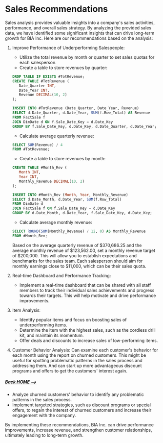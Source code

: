# Sales Recommendations

Sales analysis provides valuable insights into a company's sales activities, performance, and overall sales strategy. By analyzing the provided sales data, we have identified some significant insights that can drive long-term growth for BIA Inc. Here are our recommendations based on the analysis:

1. Improve Performance of Underperforming Salespeople:
   - Utilize the total revenue by month or quarter to set sales quotas for each salesperson.
   - Create a table to store revenues by quarter:
   ```sql
   DROP TABLE IF EXISTS #TotRevenue;
   CREATE TABLE #TotRevenue (
      Date_Quarter INT,
      Date_Year INT,
      Revenue DECIMAL(10, 2)
   );

   INSERT INTO #TotRevenue (Date_Quarter, Date_Year, Revenue)
   SELECT d.Date_Quarter, d.Date_Year, SUM(f.Row_Total) AS Revenue
   FROM FactSale f
   JOIN DimDate d ON f.Sale_Date_Key = d.Date_Key
   GROUP BY f.Sale_Date_Key, d.Date_Key, d.Date_Quarter, d.Date_Year;
   ```

   - Calculate average quarterly revenue:
   ```sql
   SELECT SUM(Revenue) / 4
   FROM #TotRevenue;
   ```

   - Create a table to store revenues by month:
   ```sql
   CREATE TABLE #Month_Rev (
      Month INT,
      Year INT,
      Monthly_Revenue DECIMAL(10, 2)
   );

   INSERT INTO #Month_Rev (Month, Year, Monthly_Revenue)
   SELECT d.Date_Month, d.Date_Year, SUM(f.Row_Total)
   FROM DimDate d
   JOIN FactSale f ON f.Sale_Date_Key = d.Date_Key
   GROUP BY d.Date_Month, d.Date_Year, f.Sale_Date_Key, d.Date_Key;
   ```

   - Calculate average monthly revenue:
   ```sql
   SELECT ROUND(SUM(Monthly_Revenue) / 12, 0) AS Monthly_Revenue
   FROM #Month_Rev;
   ```

   Based on the average quarterly revenue of $370,686.25 and the average monthly revenue of $123,562.00, set a monthly revenue target of $200,000. This will allow you to establish expectations and benchmarks for the sales team. Each salesperson should aim for monthly earnings close to $11,000, which can be their sales quota.

2. Real-time Dashboard and Performance Tracking:
   - Implement a real-time dashboard that can be shared with all staff members to track their individual sales achievements and progress towards their targets. This will help motivate and drive performance improvements.

3. Item Analysis:
   - Identify popular items and focus on boosting sales of underperforming items.
   - Determine the item with the highest sales, such as the cordless drill kit, and maintain its momentum.
   - Offer deals and discounts to increase sales of low-performing items.

4. Customer Behavior Analysis:
   Can examine each customer's behavior for each month using the report on churned customers. This might be useful for spotting problematic patterns in the sales process and addressing them. And can start up more advantageous discount programs and offers to get the customers' interest again.

##### [Back HOME -->](https://github.com/ShevindiRodrigo/Sales-Data-Analysis/blob/main/README.md)
   - Analyze churned customers' behavior to identify any problematic patterns in the sales process.
   - Implement targeted strategies, such as discount programs or special offers, to regain the interest of churned customers and increase their engagement with the company.

By implementing these recommendations, BIA Inc. can drive performance improvements, increase revenue, and strengthen customer relationships, ultimately leading to long-term growth.
